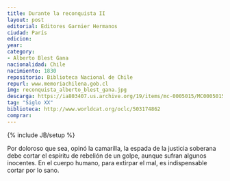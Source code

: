 ```yaml
---
title: Durante la reconquista II
layout: post
editorial: Editores Garnier Hermanos
ciudad: París
edicion: 
year: 
category:
- Alberto Blest Gana
nacionalidad: Chile
nacimiento: 1830
repositorio: Biblioteca Nacional de Chile
repurl: www.memoriachilena.gob.cl
img: reconquista_alberto_blest_gana.jpg
descarga: https://ia803407.us.archive.org/19/items/mc-0005015/MC0005015.pdf
tag: "Siglo XX"
biblioteca: http://www.worldcat.org/oclc/503174862
comprar: 
---
```

{% include JB/setup %}

Por doloroso que sea, opinó la camarilla, la espada de la justicia soberana debe cortar el espíritu de rebelión de un golpe, aunque sufran algunos inocentes. En el cuerpo humano, para extirpar el mal, es indispensable cortar por lo sano. 
